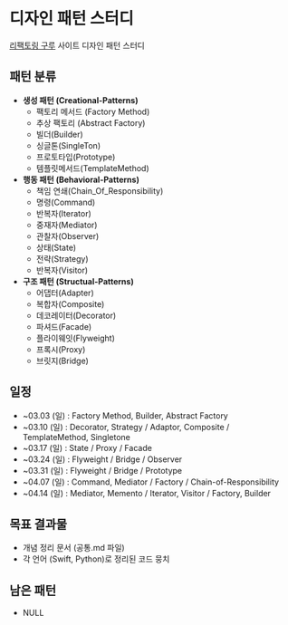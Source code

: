 # 디자인 패턴 스터디
[리팩토링 구루](https://refactoring.guru/) 사이트 디자인 패턴 스터디

## 패턴 분류
- **생성 패턴 (Creational-Patterns)**
  - 팩토리 메서드 (Factory Method)
  - 추상 팩토리 (Abstract Factory)
  - 빌더(Builder)
  - 싱글톤(SingleTon)
  - 프로토타입(Prototype)
  - 템플릿메서드(TemplateMethod)
- **행동 패턴 (Behavioral-Patterns)**
  - 책임 연쇄(Chain_Of_Responsibility)
  - 명령(Command)
  - 반복자(Iterator)
  - 중재자(Mediator)
  - 관찰자(Observer)
  - 상태(State)
  - 전략(Strategy)
  - 반복자(Visitor)
- **구조 패턴 (Structual-Patterns)**
  - 어댑터(Adapter)
  - 복합자(Composite)
  - 데코레이터(Decorator)
  - 파셔드(Facade)
  - 플라이웨잇(Flyweight)
  - 프록시(Proxy)
  - 브릿지(Bridge)

## 일정
- ~03.03 (일) : Factory Method, Builder, Abstract Factory
- ~03.10 (일) : Decorator, Strategy / Adaptor, Composite / TemplateMethod, Singletone
- ~03.17 (일) : State / Proxy / Facade
- ~03.24 (일) : Flyweight / Bridge / Observer
- ~03.31 (일) : Flyweight / Bridge / Prototype
- ~04.07 (일) : Command, Mediator / Factory / Chain-of-Responsibility
- ~04.14 (일) : Mediator, Memento / Iterator, Visitor / Factory, Builder

## 목표 결과물
- 개념 정리 문서 (공통.md 파일)
- 각 언어 (Swift, Python)로 정리된 코드 뭉치

## 남은 패턴
- NULL
